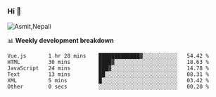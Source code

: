 ### Hi 👋

![Asmit,Nepali](https://media.giphy.com/media/L8K62iTDkzGX6/giphy.gif)
<!--
**asmit99nepali/asmit99nepali** is a ✨ _special_ ✨ repository because its `README.md` (this file) appears on your GitHub profile.

Here are some ideas to get you started:

- 🔭 I’m currently working on ...
- 🌱 I’m currently learning ...
- 👯 I’m looking to collaborate on ...
- 🤔 I’m looking for help with ...
- 💬 Ask me about ...
- 📫 How to reach me: ...
- 😄 Pronouns: ...
- ⚡ Fun fact: ...
-->


📊 **Weekly development breakdown**
<!--START_SECTION:waka-->

```text
Vue.js       1 hr 28 mins    █████████████▓░░░░░░░░░░░   54.42 %
HTML         30 mins         ████▓░░░░░░░░░░░░░░░░░░░░   18.63 %
JavaScript   24 mins         ███▓░░░░░░░░░░░░░░░░░░░░░   14.78 %
Text         13 mins         ██░░░░░░░░░░░░░░░░░░░░░░░   08.31 %
XML          5 mins          █░░░░░░░░░░░░░░░░░░░░░░░░   03.42 %
Other        0 secs          ░░░░░░░░░░░░░░░░░░░░░░░░░   00.20 %
```

<!--END_SECTION:waka-->

